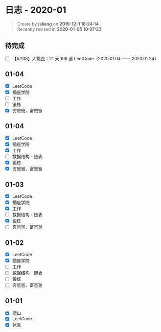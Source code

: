 日志 - 2020-01
===

> Create by **jsliang** on **2019-12-1 18:24:14**  
> Recently revised in **2020-01-05 10:07:23**

## 待完成

* [ ] 【5/108】大挑战：21 天 108 道 LeetCode（2020.01.04 —— 2020.01.24）

## 01-04

* [x] LeetCode
* [x] 插座学院
* [ ] 工作
* [ ] 锻炼
* [x] 穷爸爸，富爸爸

## 01-04

* [x] LeetCode
* [x] 插座学院
* [x] 工作
* [ ] 数据结构 - 链表
* [x] 锻炼
* [x] 穷爸爸，富爸爸

## 01-03

* [x] LeetCode
* [x] 插座学院
* [x] 工作
* [ ] 数据结构 - 链表
* [x] 锻炼
* [ ] 穷爸爸，富爸爸

## 01-02

* [x] LeetCode
* [x] 插座学院
* [ ] 工作
* [ ] 数据结构 - 链表
* [ ] 锻炼
* [ ] 穷爸爸，富爸爸

## 01-01

* [x] 爬山
* [x] LeetCode
* [x] 休息